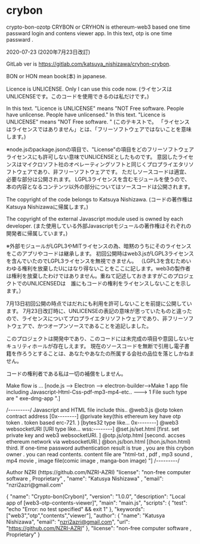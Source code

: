# crybon
crypto-bon-ozotp
CRYBON or CRYHON is ethereum-web3 based one time passward login and contens viewer app.
In this text, otp is one time passward .

2020-07-23 (2020年7月23日改訂)

GitLab ver is https://gitlab.com/katsuya_nishizawa/cryhon-crybon.


BON or HON mean book(本) in japanese.

Licence is UNLICENSE. Only I can use this code now.
(ライセンスはUNLICENSEです。このコードを使用できるのは私だけです。)

In this text. "Licence is UNLICENSE" means "NOT Free software. People have unlicense. People have unlicensed."
In this text. "Licence is UNLICENSE" means "NOT Free software. "
(このテキストで。 「ライセンスはライセンスではありません」とは、「フリーソフトウェアではないことを意味します。)

※node.jsのpackage.jsonの項目で、"License"の項目をどのフリーソフトウェアライセンスにも許可しない意味でUNLICENSEとしたものです。
意図したライセンスはマイクロソフト社のオペレーティングソフトと同じくプロプライエタリソフトウェアであり、非フリーソフトウェアです。
ただしソースコードは適宜、必要な部分は公開されます。
LGPL3ライセンスを含むモジュールを使うので、本の内容となるコンテンツ以外の部分についてはソースコードは公開されます。

The copyright of the code belongs to Katsuya Nishizawa.
(コードの著作権はKatsuya Nishizawaに帰属します。)

The copyright of the external Javascript module used is owned by each developer.
(また使用している外部Javascriptモジュールの著作権はそれぞれの開発者に帰属しています。)

※外部モジュールがLGPL3やMITライセンスの為、暗黙のうちにそのライセンスをこのアプリやコードは継承します。
初回公開時はweb3.jsがLGPL3ライセンスを含んでいたのでLGPL3ライセンスを無視できません。
（LGPL3を含むためいわゆる権利を放棄したUにはなり得ないことをここに記します。web3の製作者は権利を放棄したわけではありません。重ねて記述しておきますがこのプロジェクトでのUNLICENSEDは　誰にもコードの権利をライセンスしないことを示します。）

7月13日初回公開の時点ではだれにも利用を許可しないことを前提に公開しています。
7月23日改訂時に、UNLICENSEの表記の意味が思っていたものと違ったので、ライセンスについてプロプライエタリソフトウェアであり、非フリーソフトウェアで、かつオープンソースであることを追記しました。

このプロジェクトは開発中であり、このコードには未完成の項目や意図しないセキュリティホールが存在しえます。
現在のソースコードを無断で引用し電子書籍を作ろうとすることは、あなたやあなたの所属する会社の品位を落としかねません。

コードの権利者である私は一切の補償をしません。


Make flow is ... [node.js  --> Electron --> electron-builder-->Make 1 app file including Javascript-Html-Css-pdf-mp3-mp4-etc.. ---> 1 File such type are " exe-dmg-app ".]

/*---------*/
Javascript and HTML file include this..
@web3.js
@otp token  contract address [0x--------]
@private key(this ethereum key have otp token . token based erc-721. ) [bytes32 type like... 0x--------]
@web3 websocketURI [URI type like... wss:--------]
@set.js/set.html  [first. set private key and web3 websocketURI. ]
@otp.js/otp.html  [second. accses ethereum network via websocketURI.]
@bon.js/bon.html  [(hon.js/hon.html) third. If one-time password authentication result is true , you are this crybon owner . you can read contents.
 content file are "html-txt , pdf , mp3 sound , mp4 movie , image file(comic image , manga-bon image) "]
/*---------*/

<footer>Author NZRI (https://github.com/NZRI-AZRI) "license": "non-free computer software , Proprietary" , "name": "Katusya Nishizawa" , "email": "nzri2azri@gmail.com"</footer>

{
    "name": "Crypto-bon(Crybon)",
    "version": "1.0.0",
    "description": "Local app of [web3-otp-contents-viewer]",
    "main": "main.js",
    "scripts": {
      "test": "echo \"Error: no test specified\" && exit 1"
    },
    "keywords": ["web3","otp","contents","viewer"],
    "author": {
      "name": "Katusya Nishizawa",
      "email": "nzri2azri@gmail.com",
      "url": "https://github.com/NZRI-AZRI"
    },
    "license": "non-free computer software , Proprietary"
}

